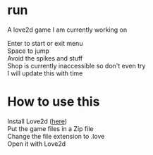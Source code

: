 # run  
A love2d game I am currently working on  
  
Enter to start or exit menu  
Space to jump  
Avoid the spikes and stuff  
Shop is currently inaccessible so don't even try  
I will update this with time  
  
# How to use this  
Install Love2d ([here](https://love2d.org))  
Put the game files in a Zip file  
Change the file extension to .love  
Open it with Love2d  
